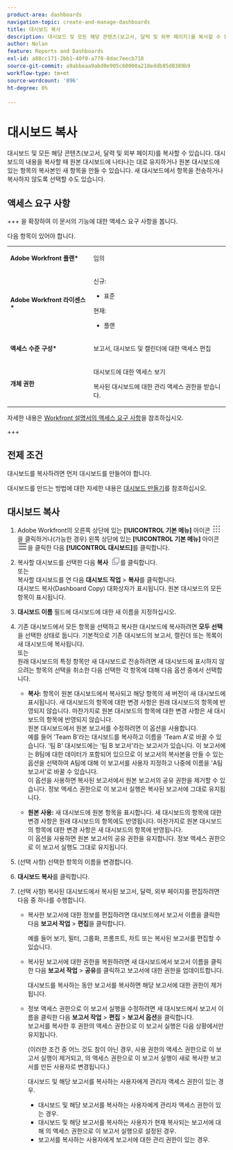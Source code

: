 ```yaml
---
product-area: dashboards
navigation-topic: create-and-manage-dashboards
title: 대시보드 복사
description: 대시보드 및 모든 해당 콘텐츠(보고서, 달력 및 외부 페이지)를 복사할 수 있습니다. 대시보드의 내용을 복사할 때 원본 대시보드에 나타나는 대로 유지하거나 원본 대시보드에 있는 항목의 복사본인 새 항목을 만들 수 있습니다. 새 대시보드에서 항목을 전송하거나 복사하지 않도록 선택할 수도 있습니다.
author: Nolan
feature: Reports and Dashboards
exl-id: a88cc171-2bb1-40f0-a778-8dac7eecb718
source-git-commit: a9abbeaa9abd0e905c60000a218eddb85d0389b9
workflow-type: tm+mt
source-wordcount: '896'
ht-degree: 0%

---
```


# 대시보드 복사

<!-- Audited: 1/2025 -->

대시보드 및 모든 해당 콘텐츠(보고서, 달력 및 외부 페이지)를 복사할 수 있습니다. 대시보드의 내용을 복사할 때 원본 대시보드에 나타나는 대로 유지하거나 원본 대시보드에 있는 항목의 복사본인 새 항목을 만들 수 있습니다. 새 대시보드에서 항목을 전송하거나 복사하지 않도록 선택할 수도 있습니다.

## 액세스 요구 사항

+++ 을 확장하여 이 문서의 기능에 대한 액세스 요구 사항을 봅니다.

다음 항목이 있어야 합니다.

<table style="table-layout:auto"> 
 <col> 
 <col> 
 <tbody> 
  <tr> 
   <td role="rowheader"><strong>Adobe Workfront 플랜*</strong></td> 
   <td> <p>임의</p> </td> 
  </tr> 
  <tr> 
   <td role="rowheader"><strong>Adobe Workfront 라이센스*</strong></td> 
    <td> 
      <p>신규:</p>
         <ul>
         <li><p>표준</p></li>
         </ul>
      <p>현재:</p>
         <ul>
         <li><p>플랜</p></li>
         </ul>
   </td> 
  </tr> 
  <tr> 
   <td role="rowheader"><strong>액세스 수준 구성*</strong></td> 
   <td> <p>보고서, 대시보드 및 캘린더에 대한 액세스 편집</p></td> 
  </tr> 
  <tr> 
   <td role="rowheader"><strong>개체 권한</strong></td> 
   <td> <p>대시보드에 대한 액세스 보기</p> <p>복사된 대시보드에 대한 관리 액세스 권한을 받습니다.</p></td> 
  </tr> 
 </tbody> 
</table>

자세한 내용은 [Workfront 설명서의 액세스 요구 사항](/help/quicksilver/administration-and-setup/add-users/access-levels-and-object-permissions/access-level-requirements-in-documentation.md)을 참조하십시오.

+++

## 전제 조건

대시보드를 복사하려면 먼저 대시보드를 만들어야 합니다.

대시보드를 만드는 방법에 대한 자세한 내용은 [대시보드 만들기](../../../reports-and-dashboards/dashboards/creating-and-managing-dashboards/create-dashboard.md)를 참조하십시오.

## 대시보드 복사

1. Adobe Workfront의 오른쪽 상단에 있는 **[!UICONTROL 기본 메뉴]** 아이콘 ![기본 메뉴](/help/_includes/assets/main-menu-icon.png)을 클릭하거나(가능한 경우) 왼쪽 상단에 있는 **[!UICONTROL 기본 메뉴]** 아이콘 ![기본 메뉴](/help/_includes/assets/main-menu-icon-left-nav.png)을 클릭한 다음 **[!UICONTROL 대시보드]**&#x200B;를 클릭합니다.

1. 복사할 대시보드를 선택한 다음 **복사** ![](assets/copy-icon.png)를 클릭합니다.\
   또는\
   복사할 대시보드를 연 다음 **대시보드 작업** > **복사**&#x200B;를 클릭합니다.\
   대시보드 복사(Dashboard Copy) 대화상자가 표시됩니다. 원본 대시보드의 모든 항목이 표시됩니다.

1. **대시보드 이름** 필드에 대시보드에 대한 새 이름을 지정하십시오.
1. 기존 대시보드에서 모든 항목을 선택하고 복사한 대시보드에 복사하려면 **모두 선택**&#x200B;을 선택한 상태로 둡니다. 기본적으로 기존 대시보드의 보고서, 캘린더 또는 목록이 새 대시보드에 복사됩니다.\
   또는\
   원래 대시보드의 특정 항목만 새 대시보드로 전송하려면 새 대시보드에 표시하지 않으려는 항목의 선택을 취소한 다음 선택한 각 항목에 대해 다음 옵션 중에서 선택합니다.

   * **복사:** 항목이 원본 대시보드에서 복사되고 해당 항목의 새 버전이 새 대시보드에 표시됩니다. 새 대시보드의 항목에 대한 변경 사항은 원래 대시보드의 항목에 반영되지 않습니다. 마찬가지로 원본 대시보드의 항목에 대한 변경 사항은 새 대시보드의 항목에 반영되지 않습니다.\
     원본 대시보드에서 원본 보고서를 수정하려면 이 옵션을 사용합니다.\
     예를 들어 &#39;Team B&#39;라는 대시보드를 복사하고 이름을 &#39;Team A&#39;로 바꿀 수 있습니다. &#39;팀 B&#39; 대시보드에는 &#39;팀 B 보고서&#39;라는 보고서가 있습니다. 이 보고서에는 B팀에 대한 데이터가 포함되어 있으므로 이 보고서의 복사본을 만들 수 있는 옵션을 선택하여 A팀에 대해 이 보고서를 사용자 지정하고 나중에 이름을 &#39;A팀 보고서&#39;로 바꿀 수 있습니다.\
     이 옵션을 사용하면 복사된 보고서에서 원본 보고서의 공유 권한을 제거할 수 있습니다. 정보 액세스 권한으로 이 보고서 실행은 복사된 보고서에 그대로 유지됩니다.

   * **원본 사용:** 새 대시보드에 원본 항목을 표시합니다. 새 대시보드의 항목에 대한 변경 사항은 원래 대시보드의 항목에도 반영됩니다. 마찬가지로 원본 대시보드의 항목에 대한 변경 사항은 새 대시보드의 항목에 반영됩니다.\
     이 옵션을 사용하면 원본 보고서의 공유 권한을 유지합니다. 정보 액세스 권한으로 이 보고서 실행도 그대로 유지됩니다.

1. (선택 사항) 선택한 항목의 이름을 변경합니다.
1. **대시보드 복사**&#x200B;를 클릭합니다.
1. (선택 사항) 복사된 대시보드에서 복사된 보고서, 달력, 외부 페이지를 편집하려면 다음 중 하나를 수행합니다.

   * 복사한 보고서에 대한 정보를 편집하려면 대시보드에서 보고서 이름을 클릭한 다음 **보고서 작업** > **편집**&#x200B;을 클릭합니다.

     예를 들어 보기, 필터, 그룹화, 프롬프트, 차트 또는 복사된 보고서를 편집할 수 있습니다.

   * 복사된 보고서에 대한 권한을 복원하려면 새 대시보드에서 보고서 이름을 클릭한 다음 **보고서 작업** > **공유**&#x200B;를 클릭하고 보고서에 대한 권한을 업데이트합니다.

     대시보드를 복사하는 동안 보고서를 복사하면 해당 보고서에 대한 권한이 제거됩니다.

   * 정보 액세스 권한으로 이 보고서 실행을 수정하려면 새 대시보드에서 보고서 이름을 클릭한 다음 **보고서 작업** > **편집** > **보고서 옵션**&#x200B;을 클릭합니다.\
     보고서를 복사한 후 권한의 액세스 권한으로 이 보고서 실행은 다음 상황에서만 유지됩니다.

     (이러한 조건 중 어느 것도 참이 아닌 경우, 사용 권한의 액세스 권한으로 이 보고서 실행이 제거되고, 의 액세스 권한으로 이 보고서 실행이 새로 복사한 보고서를 만든 사용자로 변경됩니다.)

     대시보드 및 해당 보고서를 복사하는 사용자에게 관리자 액세스 권한이 있는 경우.

      * 대시보드 및 해당 보고서를 복사하는 사용자에게 관리자 액세스 권한이 있는 경우.
      * 대시보드 및 해당 보고서를 복사하는 사용자가 현재 복사되는 보고서에 대해 의 액세스 권한으로 이 보고서 실행으로 설정된 경우.
      * 보고서를 복사하는 사용자에게 보고서에 대한 관리 권한이 있는 경우.
